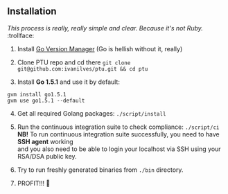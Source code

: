 ## Installation

*This process is really, really simple and clear. Because it's not Ruby.* :trollface:

  1. Install [Go Version Manager](https://github.com/moovweb/gvm) (Go is hellish without it, really)

  2. Clone PTU repo and cd there `git clone git@github.com:ivanilves/ptu.git && cd ptu`

  3. Install **Go 1.5.1** and use it by default:
  ```
  gvm install go1.5.1
  gvm use go1.5.1 --default
  ```

  4. Get all required Golang packages: `./script/install`

  5. Run the continuous integration suite to check compliance: `./script/ci`<br/>
  **NB!** To run continuous integration suite successfully, you need to have **SSH agent** working<br/>
  and you also need to be able to login your localhost via SSH using your RSA/DSA public key.

  6. Try to run freshly generated binaries from `./bin` directory.

  7. PROFIT!!! :dancer:
